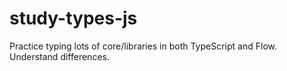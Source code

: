 # study-types-js
Practice typing lots of core/libraries in both TypeScript and Flow. Understand differences.
